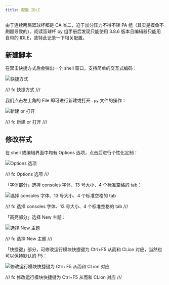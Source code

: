 ```yaml
---
title: 配置 IDLE
---
```


由于连续两届篮球杯都是 CA 省二，迫于加分压力不得不转 PA 组（其实是摸鱼不刷题导致的）。阅读篮球杯 py 组手册后发现只能使用 3.8.6 版本且编辑器只能用自带的 IDLE，故特此记录一下相关配置。

## 新建脚本

在双击快捷方式后会弹出一个 shell 窗口，支持简单的交互式编码：

![快捷方式](https://cdn.dwj601.cn/images/202406091642746.png)

/// fc
快捷方式
///

我们点击左上角的 File 即可进行新建或打开 `.py` 文件的操作：

![新建 or 打开](https://cdn.dwj601.cn/images/202406091647404.png)

/// fc
新建 or 打开
///

## 修改样式

在 shell 或编辑界面中均有 Options 选项，点击后进行个性化定制：

![Options 选项](https://cdn.dwj601.cn/images/202406091647404.png)

/// fc
Options 选项
///

「字体部分」选择 consoles 字体、13 号大小、4 个标准空格的 tab：

![选择 consoles 字体、13 号大小、4 个标准空格的 tab](https://cdn.dwj601.cn/images/202406091649022.png)

/// fc
选择 consoles 字体、13 号大小、4 个标准空格的 tab
///

「高亮部分」选择 New 主题：

![选择 New 主题](https://cdn.dwj601.cn/images/202406091650602.png)

/// fc
选择 New 主题
///

「快捷键」部分，可修改运行模块快捷键为 Ctrl+F5 从而和 CLion 对应，当然也可以保持默认的 F5：

![修改运行模块快捷键为 Ctrl+F5 从而和 CLion 对应](https://cdn.dwj601.cn/images/202406091651415.png)

/// fc
修改运行模块快捷键为 Ctrl+F5 从而和 CLion 对应
///
